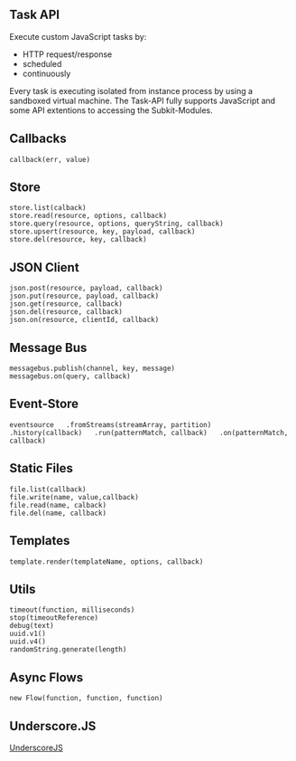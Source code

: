 Task API
---

Execute custom JavaScript tasks by:  

* HTTP request/response
* scheduled 
* continuously

Every task is executing isolated from instance process by using a sandboxed virtual machine. The Task-API fully supports JavaScript and some API extentions to accessing the Subkit-Modules.

Callbacks
--
`callback(err, value)`

Store
--
`store.list(calback)`  
`store.read(resource, options, callback)`  
`store.query(resource, options, queryString, callback)`  
`store.upsert(resource, key, payload, callback)`  
`store.del(resource, key, callback)`  

JSON Client
--
`json.post(resource, payload, callback)`  
`json.put(resource, payload, callback)`  
`json.get(resource, callback)`  
`json.del(resource, callback)`  
`json.on(resource, clientId, callback)`  

Message Bus
--
`messagebus.publish(channel, key, message)`  
`messagebus.on(query, callback)`  

Event-Store
--
`
eventsource  
	.fromStreams(streamArray, partition)  
	.history(callback)  
	.run(patternMatch, callback)  
	.on(patternMatch, callback)  
`

Static Files
--
`file.list(callback)`  
`file.write(name, value,callback)`  
`file.read(name, calback)`  
`file.del(name, callback)`  

Templates
--
`template.render(templateName, options, callback)`  

Utils
--
`timeout(function, milliseconds)`  
`stop(timeoutReference)`  
`debug(text)`  
`uuid.v1()`  
`uuid.v4()`  
`randomString.generate(length)`  

Async Flows
--
`
new Flow(function, function, function)  
`

Underscore.JS
-- 
[UnderscoreJS](http://underscorejs.org)  

